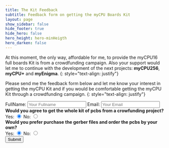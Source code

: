 ```yaml
---
title: The Kit Feedback
subtitle: Feedback form on getting the myCPU Boards Kit
layout: page
show_sidebar: false
hide_footer: true
hide_hero: false
hero_height: hero-minHeigth
hero_darken: false
---
```


At this moment, the only way, affordable for me, to provide the myCPU16 full boards Kit is from a crowdfunding campaign. Also your support would let me to continue with the development of the next projects: **myCPU256**, **myCPU+** and **myEnigma**.
{: style="text-align: justify"}

Please send me the feedback form below and let me know your interest in getting the myCPU Kit and if you would be comfortable getting the myCPU Kit through a crowdfunding campaign.
{: style="text-align: justify"}

<form accept-charset="UTF-8" action="https://mycpu-wcontact.azurewebsites.net/api/AddFeedbackContact" method="post" target="_blank" enctype="application/x-www-form-urlencoded">
  <label>FullName:</label>
  <input type="text" name="name" placeholder="Your Fullname">
  <label>Email:</label>
  <input type="text" name="email" placeholder="Your Email"><br/>
  <label><strong>Would you agree to get the whole kit of pcbs from a crowfunding project?</strong></label><br/>
  <label>Yes:</label> 
  <input type="radio" name="Q_kitAgreeCrowfunding" placeHolder="Yes" checked value="Yes">
  <label>No:</label>
  <input type="radio" name="Q_kitAgreeCrowfunding" placeHolder="No" value="No"><br/>
  <label><strong>Would you prefer purchase the gerber files and order the pcbs by your own?</strong></label><br/>
  <label>Yes:</label> 
  <input type="radio" name="Q_kitPurchaseGerber" placeHolder="Yes" checked value="Yes">
  <label>No:</label>
  <input type="radio" name="Q_kitPurchaseGerber" placeHolder="No" value="No"><br/>
  <button type="submit">Submit</button>
</form>


